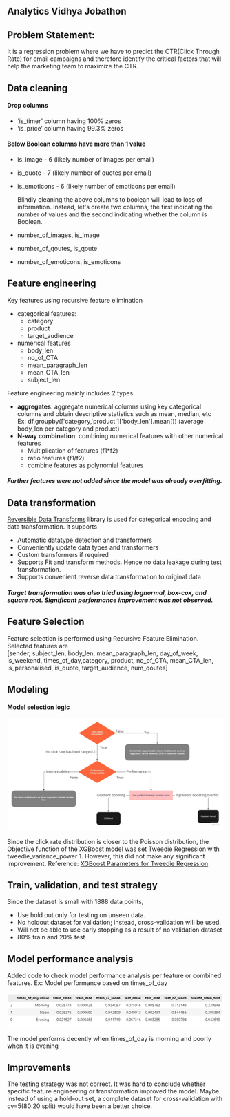 ## Analytics Vidhya Jobathon

## Problem Statement:

It is a regression problem where we have to predict the CTR(Click Through Rate) for email campaigns
and therefore identify the critical factors that will help the marketing team to maximize the CTR.

## Data cleaning

#### Drop columns

* ‘is_timer’ column having 100% zeros
* ‘is_price’ column having 99.3% zeros

#### Below Boolean columns have more than 1 value

* is_image - 6 (likely number of images per email)
* is_quote - 7 (likely number of quotes per email)
* is_emoticons - 6 (likely number of emoticons per email)

  Blindly cleaning the above columns to boolean will lead to loss of information. Instead, let's
create two columns, the first indicating the number of values and the second indicating whether the
column is Boolean.

* number_of_images, is_image
* number_of_qoutes, is_qoute
* number_of_emoticons, is_emoticons

## Feature engineering

Key features using recursive feature elimination
* categorical features:
    *  category
    * product
    * target_audience
* numerical features
    * body_len
    * no_of_CTA
    * mean_paragraph_len
    * mean_CTA_len
    * subject_len

Feature engineering mainly includes 2 types.
* <b>aggregates</b>: aggregate numerical columns using key categorical columns and obtain
descriptive statistics such as mean, median, etc<br/>
Ex: df.groupby(['category,'product']['body_len'].mean())
(average body_len per category and product)
* <b>N-way combination</b>: combining numerical features with other numerical features
    *  Multiplication of features (f1*f2)
    * ratio features (f1/f2)
    * combine features as polynomial features
    
##### Further features were not added since the model was already overfitting.

## Data transformation

[Reversible Data Transforms](https://docs.sdv.dev/rdt) library is used for categorical encoding and data transformation. It
supports
* Automatic datatype detection and transformers
* Conveniently update data types and transformers
* Custom transformers if required
* Supports Fit and transform methods. Hence no data leakage during test transformation.
* Supports convenient reverse data transformation to original data

##### Target transformation was also tried using lognormal, box-cox, and square root. Significant performance improvement was not observed.

## Feature Selection

Feature selection is performed using Recursive Feature Elimination. Selected features are</br>
[sender, subject_len, body_len, mean_paragraph_len, day_of_week, is_weekend,
times_of_day,category, product, no_of_CTA, mean_CTA_len, is_personalised, is_quote,
target_audience, num_qoutes]

## Modeling
#### Model selection logic

![Model selection flowchart](images/model_selection_flowchart.jpg)

Since the click rate distribution is closer to the Poisson distribution, the Objective function of the
XGBoost model was set Tweedie Regression with tweedie_variance_power 1. However, this did not
make any significant improvement.
Reference: [XGBoost Parameters for Tweedie Regression](https://xgboost.readthedocs.io/en/stable/parameter.html#parameters-for-tweedie-regression-objective-reg-tweedie)

## Train, validation, and test strategy

Since the dataset is small with 1888 data points,
* Use hold out only for testing on unseen data.
* No holdout dataset for validation; instead, cross-validation will be used.
* Will not be able to use early stopping as a result of no validation dataset
* 80% train and 20% test

## Model performance analysis
Added code to check model performance analysis per feature or combined features.
Ex: Model performance based on times_of_day

![Model analysis by time_of_day](images/model_analysis_by_time_of_Day.png)

The model performs decently when times_of_day is morning and poorly when it is evening

## Improvements

The testing strategy was not correct. It was hard to conclude whether specific feature engineering or
transformation improved the model. Maybe instead of using a hold-out set, a complete dataset for
cross-validation with cv=5(80:20 split) would have been a better choice.
